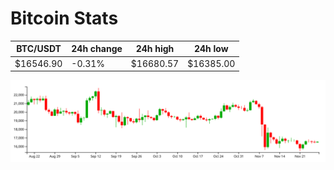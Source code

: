 # Bitcoin Stats

BTC/USDT|24h change|24h high|24h low|
|---|---|---|---|
|$16546.90|-0.31%|$16680.57|$16385.00|

<img src="./chart.svg">
